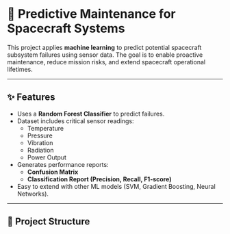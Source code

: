 # 🚀 Predictive Maintenance for Spacecraft Systems  

This project applies **machine learning** to predict potential spacecraft subsystem failures using sensor data. The goal is to enable proactive maintenance, reduce mission risks, and extend spacecraft operational lifetimes.  

---

## ✨ Features
- Uses a **Random Forest Classifier** to predict failures.  
- Dataset includes critical sensor readings:  
  - Temperature  
  - Pressure  
  - Vibration  
  - Radiation  
  - Power Output  
- Generates performance reports:  
  - **Confusion Matrix**  
  - **Classification Report (Precision, Recall, F1-score)**  
- Easy to extend with other ML models (SVM, Gradient Boosting, Neural Networks).  

---

## 📂 Project Structure
